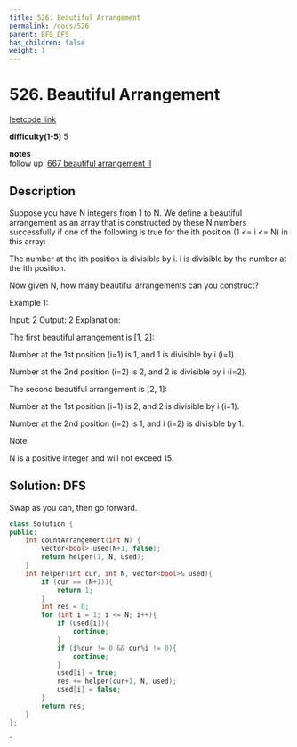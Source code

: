 ```yaml
---
title: 526. Beautiful Arrangement
permalink: /docs/526
parent: BFS_DFS
has_children: false
weight: 1
---
```

# 526. Beautiful Arrangement
[leetcode link](https://leetcode.com/problems/beautiful-arrangement/)

**difficulty(1-5)** 
5

**notes**   
follow up: [667 beautiful arrangement II](/docs/667)

## Description
Suppose you have N integers from 1 to N. We define a beautiful arrangement as an array that is constructed by these N numbers successfully if one of the following is true for the ith position (1 <= i <= N) in this array:

The number at the ith position is divisible by i.
i is divisible by the number at the ith position.
 

Now given N, how many beautiful arrangements can you construct?

Example 1:

Input: 2
Output: 2
Explanation: 

The first beautiful arrangement is [1, 2]:

Number at the 1st position (i=1) is 1, and 1 is divisible by i (i=1).

Number at the 2nd position (i=2) is 2, and 2 is divisible by i (i=2).

The second beautiful arrangement is [2, 1]:

Number at the 1st position (i=1) is 2, and 2 is divisible by i (i=1).

Number at the 2nd position (i=2) is 1, and i (i=2) is divisible by 1.
 

Note:

N is a positive integer and will not exceed 15.

## Solution: DFS
Swap as you can, then go forward. 
```c++
class Solution {
public:
    int countArrangement(int N) {
        vector<bool> used(N+1, false);
        return helper(1, N, used);
    }
    int helper(int cur, int N, vector<bool>& used){
        if (cur == (N+1)){
            return 1;
        }
        int res = 0;
        for (int i = 1; i <= N; i++){
            if (used[i]){
                continue;
            }
            if (i%cur != 0 && cur%i != 0){
                continue;
            }
            used[i] = true;
            res += helper(cur+1, N, used);
            used[i] = false;
        }
        return res;
    }
};
```

<!-- 
Default label
{: .label }

Blue label
{: .label .label-blue }

Stable
{: .label .label-green }

New release
{: .label .label-purple }

Coming soon
{: .label .label-yellow }

Deprecated
{: .label .label-red } -->
`